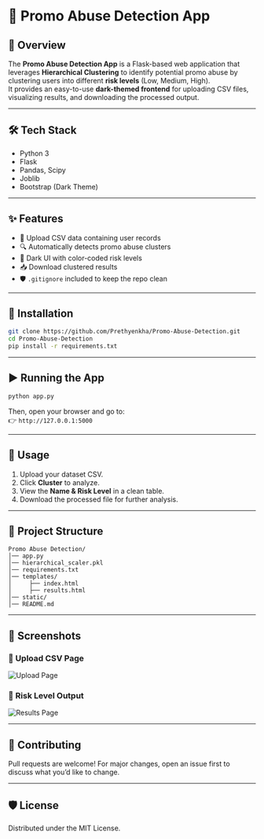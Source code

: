 
# 🚨 Promo Abuse Detection App

## 📌 Overview
The **Promo Abuse Detection App** is a Flask-based web application that leverages **Hierarchical Clustering** to identify potential promo abuse by clustering users into different **risk levels** (Low, Medium, High).  
It provides an easy-to-use **dark-themed frontend** for uploading CSV files, visualizing results, and downloading the processed output.

---

## 🛠️ Tech Stack
- Python 3
- Flask
- Pandas, Scipy
- Joblib
- Bootstrap (Dark Theme)

---

## ✨ Features
- 📂 Upload CSV data containing user records
- 🔍 Automatically detects promo abuse clusters
- 🎨 Dark UI with color-coded risk levels
- 📥 Download clustered results
- 🛡️ `.gitignore` included to keep the repo clean

---

## 🚀 Installation

```bash
git clone https://github.com/Prethyenkha/Promo-Abuse-Detection.git
cd Promo-Abuse-Detection
pip install -r requirements.txt
```

---

## ▶️ Running the App

```bash
python app.py
```
Then, open your browser and go to:  
👉 `http://127.0.0.1:5000`

---

## 📝 Usage
1. Upload your dataset CSV.
2. Click **Cluster** to analyze.
3. View the **Name & Risk Level** in a clean table.
4. Download the processed file for further analysis.

---

## 📂 Project Structure

```
Promo Abuse Detection/
│── app.py
│── hierarchical_scaler.pkl
│── requirements.txt
│── templates/
│     ├── index.html
│     ├── results.html
│── static/
│── README.md
```

---

## 📸 Screenshots

### 🔹 Upload CSV Page
![Upload Page](screenshot-upload.png)

### 🔹 Risk Level Output
![Results Page](screenshot-results.png)

---

## 🤝 Contributing
Pull requests are welcome! For major changes, open an issue first to discuss what you’d like to change.

---

## 🛡️ License
Distributed under the MIT License.
